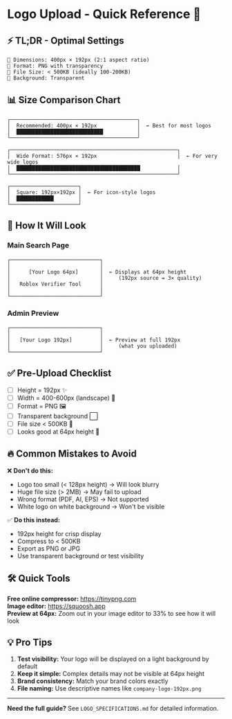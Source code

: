 # Logo Upload - Quick Reference 🚀

## ⚡ TL;DR - Optimal Settings

```
📐 Dimensions: 400px × 192px (2:1 aspect ratio)
📁 Format: PNG with transparency
💾 File Size: < 500KB (ideally 100-200KB)
🎨 Background: Transparent
```

## 📊 Size Comparison Chart

```
┌─────────────────────────────────────────┐
│  Recommended: 400px × 192px             │  ← Best for most logos
│  ████████████████████████████           │
└─────────────────────────────────────────┘

┌──────────────────────────────────────────────────────┐
│  Wide Format: 576px × 192px                          │  ← For very wide logos
│  ████████████████████████████████████████            │
└──────────────────────────────────────────────────────┘

┌──────────────────────┐
│  Square: 192px×192px │  ← For icon-style logos
│  ████████████        │
└──────────────────────┘
```

## 🎯 How It Will Look

### Main Search Page
```
┌─────────────────────────────┐
│                             │
│      [Your Logo 64px]       │  ← Displays at 64px height
│                             │     (192px source = 3× quality)
│   Roblox Verifier Tool      │
│                             │
└─────────────────────────────┘
```

### Admin Preview
```
┌─────────────────────────────┐
│                             │
│   [Your Logo 192px]         │  ← Preview at full 192px
│                             │     (what you uploaded)
└─────────────────────────────┘
```

## ✅ Pre-Upload Checklist

- [ ] Height = 192px ✨
- [ ] Width = 400-600px (landscape) 📏
- [ ] Format = PNG 🖼️
- [ ] Transparent background ⬜
- [ ] File size < 500KB 💾
- [ ] Looks good at 64px height 👀

## 🔥 Common Mistakes to Avoid

❌ **Don't do this:**
- Logo too small (< 128px height) → Will look blurry
- Huge file size (> 2MB) → May fail to upload
- Wrong format (PDF, AI, EPS) → Not supported
- White logo on white background → Won't be visible

✅ **Do this instead:**
- 192px height for crisp display
- Compress to < 500KB
- Export as PNG or JPG
- Use transparent background or test visibility

## 🛠️ Quick Tools

**Free online compressor:** https://tinypng.com  
**Image editor:** https://squoosh.app  
**Preview at 64px:** Zoom out in your image editor to 33% to see how it will look

## 💡 Pro Tips

1. **Test visibility:** Your logo will be displayed on a light background by default
2. **Keep it simple:** Complex details may not be visible at 64px height
3. **Brand consistency:** Match your brand colors exactly
4. **File naming:** Use descriptive names like `company-logo-192px.png`

---

**Need the full guide?** See `LOGO_SPECIFICATIONS.md` for detailed information.
